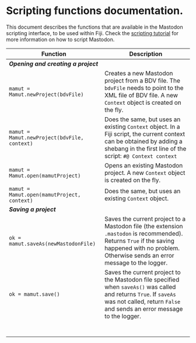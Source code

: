# Scripting functions documentation.

This document describes the functions that are available in the Mastodon scripting interface, to be used within Fiji.
Check the [scripting tutorial](../partA/scripting_mastodon.md) for more information on how to script Mastodon.

| Function                                     | Description                                                  |
| -------------------------------------------- | ------------------------------------------------------------ |
| ***Opening and creating a project***         |                                                              |
| `mamut = Mamut.newProject(bdvFile)`          | Creates a new Mastodon project from a BDV file. The `bdvFile` needs to point to the XML file of BDV file. A new `Context` object is created on the fly. |
| `mamut = Mamut.newProject(bdvFile, context)` | Does the same, but uses an existing `Context` object. In a Fiji script, the current context can be obtained by adding a shebang in the first line of the script: `#@ Context context` |
| `mamut = Mamut.open(mamutProject)`           | Opens an existing Mastodon project. A new `Context` object is created on the fly. |
| `mamut = Mamut.open(mamutProject, context)`  | Does the same, but uses an existing `Context` object.        |
| ***Saving a project***                       |                                                              |
| `ok = mamut.saveAs(newMastodonFile)`         | Saves the current project to a Mastodon file (the extension `.mastodon` is recommended). Returns `True` if the saving happened with no problem. Otherwise sends an error message to the logger. |
| `ok = mamut.save()`                          | Saves the current project to the Mastodon file specified when `saveAs()` was called and returns `True`. If `saveAs` was not called, return `False` and sends an error message to the logger. |
|                                              |                                                              |
|                                              |                                                              |
|                                              |                                                              |
|                                              |                                                              |
|                                              |                                                              |
|                                              |                                                              |
|                                              |                                                              |

